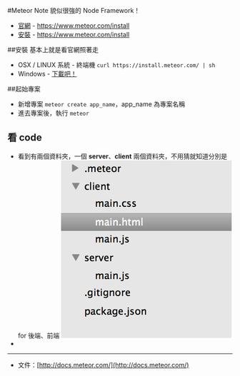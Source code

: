 #Meteor Note
貌似很強的 Node Framework！

* [官網](https://www.meteor.com/) - https://www.meteor.com/install
* [安裝](https://www.meteor.com/install) - https://www.meteor.com/install


##安裝
基本上就是看官網照著走

* OSX / LINUX 系統 - 終端機 `curl https://install.meteor.com/ | sh`
* Windows - [下載吧！](https://s3.amazonaws.com/meteor-windows/InstallMeteor.exe)

##起始專案
* 新增專案 `meteor create app_name`，app_name 為專案名稱
* 進去專案後，執行 `meteor`



## 看 code
* 看到有兩個資料夾，一個 **server**、**client** 兩個資料夾，不用猜就知道分別是 for 後端、前端
![](img/01.png)
* 
















---
* 文件：[http://docs.meteor.com/](http://docs.meteor.com/)